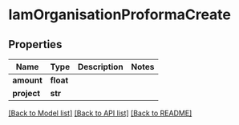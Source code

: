 # IamOrganisationProformaCreate


## Properties
Name | Type | Description | Notes
------------ | ------------- | ------------- | -------------
**amount** | **float** |  | 
**project** | **str** |  | 

[[Back to Model list]](../README.md#documentation-for-models) [[Back to API list]](../README.md#documentation-for-api-endpoints) [[Back to README]](../README.md)


